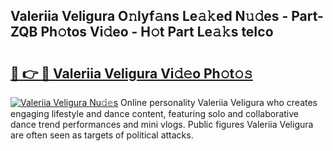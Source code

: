 ## Valeriia Veligura O𝚗lyf𝚊ns Le𝚊𝚔ed N𝚞𝚍es - Part-ZQB Ph𝚘tos Vi𝚍eo - H𝚘t Part Le𝚊𝚔s teIco

# <h2><a href="http://hf4pzi.feru.top/?c=Valeriia+Veligura">🔗 👉 🔴 Valeriia Veligura Vi𝚍𝚎o Ph𝚘t𝚘𝚜</a></h2>

[![Valeriia Veligura Nu𝚍𝚎s](https://i.imgur.com/0TWrTi3.gif)](http://hf4pzi.feru.top/?c=Valeriia+Veligura)
Online personality Valeriia Veligura who creates engaging lifestyle and dance content, featuring solo and collaborative dance trend performances and mini vlogs. Public figures Valeriia Veligura are often seen as targets of political attacks. 
